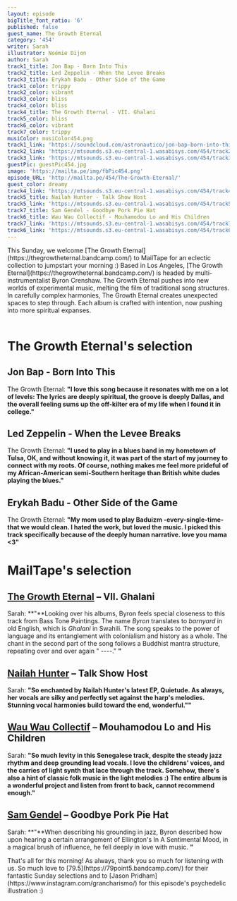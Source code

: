 ```yaml
---
layout: episode
bigTitle_font_ratio: '6'
published: false
guest_name: The Growth Eternal
category: '454'
writer: Sarah
illustrator: Noémie Dijon
author: Sarah
track1_title: Jon Bap - Born Into This
track2_title: Led Zeppelin - When the Levee Breaks
track3_title: Erykah Badu - Other Side of the Game
track1_color: trippy
track2_color: vibrant
track3_color: bliss
track4_color: bliss
track4_title: The Growth Eternal - VII. Ghalani
track5_color: bliss
track6_color: vibrant
track7_color: trippy
musiColor: musiColor454.png
track1_link: 'https://soundcloud.com/astronautico/jon-bap-born-into-this'
track2_link: 'https://mtsounds.s3.eu-central-1.wasabisys.com/454/track2.mp3'
track3_link: 'https://mtsounds.s3.eu-central-1.wasabisys.com/454/track3.mp3'
guestPic: guestPic454.jpg
image: 'https://mailta.pe/img/fbPic454.png'
episode_URL: 'http://mailta.pe/454/The-Growth-Eternal/'
guest_color: dreamy
track4_link: 'https://mtsounds.s3.eu-central-1.wasabisys.com/454/track4.mp3'
track5_title: Nailah Hunter - Talk Show Host
track5_link: 'https://mtsounds.s3.eu-central-1.wasabisys.com/454/track5.mp3'
track7_title: Sam Gendel - Goodbye Pork Pie Hat
track6_title: Wau Wau Collectif - Mouhamodou Lo and His Children
track7_link: 'https://mtsounds.s3.eu-central-1.wasabisys.com/454/track7.mp3'
track6_link: 'https://mtsounds.s3.eu-central-1.wasabisys.com/454/track6.mp3'
---
```

<p id="introduction">This Sunday, we welcome [The Growth Eternal](https://thegrowtheternal.bandcamp.com/) to MailTape for an eclectic collection to jumpstart your morning :) Based in Los Angeles, [The Growth Eternal](https://thegrowtheternal.bandcamp.com/) is headed by multi-instrumentalist Byron Crenshaw. 
  The Growth Eternal pushes into new worlds of experimental music, melting the film of traditional song structures. In carefully complex harmonies, The Growth Eternal creates unexpected spaces to step through. Each album is crafted with intention, now pushing into more spiritual expanses. 
<br><br>
</p>

# The Growth Eternal's selection

## Jon Bap - Born Into This
The Growth Eternal: **"**I love this song because it resonates with me on a lot of levels: The lyrics are deeply spiritual, the groove is deeply Dallas, and the overall feeling sums up the off-kilter era of my life when I found it in college.**"**

## Led Zeppelin - When the Levee Breaks
The Growth Eternal: **"**I used to play in a blues band in my hometown of Tulsa, OK, and without knowing it, it was part of the start of my journey to connect with my roots. Of course, nothing makes me feel more prideful of my African-American semi-Southern heritage than British white dudes playing the blues.**"**

## Erykah Badu - Other Side of the Game
The Growth Eternal: **"**My mom used to play Baduizm -every-single-time- that we would clean. I hated the work, but loved the music. I picked this track specifically because of the deeply human narrative. love you mama <3**"**

# MailTape's selection

## [The Growth Eternal](https://thegrowtheternal.bandcamp.com/)  – VII. Ghalani
Sarah: **"**Looking over his albums, Byron feels special closeness to this track from Bass Tone Paintings. The name _Byron_ translates to _barnyard_ in old English, which is _Ghalani_ in Swahili. The song speaks to the power of language and its entanglement with colonialism and history as a whole. The chant in the second part of the song follows a Buddhist mantra structure, repeating over and over again " ----." **"**

## [Nailah Hunter](https://nailahhunter.bandcamp.com/) – Talk Show Host
Sarah: **"**So enchanted by Nailah Hunter's latest EP, Quietude. As always, her vocals are silky and perfectly set against the harp's melodies. Stunning vocal harmonies build toward the end, wonderful."**"**

## [Wau Wau Collectif](https://wauwaucollectif.bandcamp.com/album/yaral-sa-doom) – Mouhamodou Lo and His Children
Sarah: **"**So much levity in this Senegalese track, despite the steady jazz rhythm and deep grounding lead vocals. I love the childrens' voices, and the carries of light synth that lace through the track. Somehow, there's also a hint of classic folk music in the light melodies :) The entire album is a wonderful project and listen from front to back, cannot recommend enough.**"**

## [Sam Gendel](https://samgendel.bandcamp.com/album/satin-doll) – Goodbye Pork Pie Hat
Sarah: **"**When describing his grounding in jazz, Byron described how upon hearing a certain arrangement of Ellington's In A Sentimental Mood, in a magical brush of influence, he fell deeply in love with music.  **"**

<p id="outroduction">That's all for this morning! As always, thank you so much for listening with us. So much love to [79.5](https://79point5.bandcamp.com/) for their fantastic Sunday selections and to [Jason Pridham](https://www.instagram.com/grancharismo/) for this episode's psychedelic illustration :)</p>

